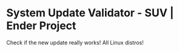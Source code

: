 # System Update Validator - SUV  | Ender Project

Check if the new update really works! All Linux distros!

